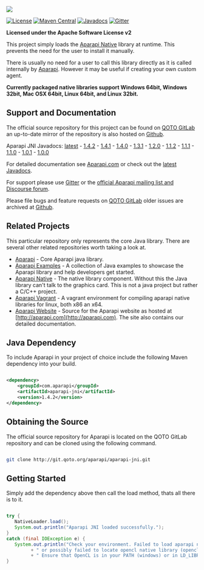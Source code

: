 ![](http://aparapi.com/images/logo-text-adjacent.png)

[![License](http://img.shields.io/:license-apache-blue.svg?style=flat-square)](http://www.apache.org/licenses/LICENSE-2.0.html)
[![Maven Central](https://maven-badges.herokuapp.com/maven-central/com.aparapi/aparapi-jni/badge.png?style=flat)](https://maven-badges.herokuapp.com/maven-central/com.aparapi/aparapi-jni/)
[![Javadocs](http://www.javadoc.io/badge/com.aparapi/aparapi-jni.svg)](http://www.javadoc.io/doc/com.aparapi/aparapi-jni)
[![Gitter](https://badges.gitter.im/Syncleus/aparapi.svg)](https://gitter.im/Syncleus/aparapi?utm_source=badge&utm_medium=badge&utm_campaign=pr-badge&utm_content=badge)

**Licensed under the Apache Software License v2**

This project simply loads the [Aparapi Native](https://git.qoto.org/aparapi/aparapi-native) library at runtime. This prevents the need for the user to install it manually.

There is usually no need for a user to call this library directly as it is called internally by [Aparapi](https://git.qoto.org/aparapi/aparapi). However it may be useful if creating your own custom agent.

**Currently packaged native libraries support Windows 64bit, Windows 32bit, Mac OSX 64bit, Linux 64bit, and Linux 32bit.**

## Support and Documentation

The official source repository for this project can be found on [QOTO GitLab](https://git.qoto.org/aparapi/aparapi-jni) an up-to-date mirror of the repository is also hosted on [Github](https://github.com/Syncleus/aparapi).

Aparapi JNI Javadocs: [latest](http://www.javadoc.io/doc/com.aparapi/aparapi-jni) - [1.4.2](http://www.javadoc.io/doc/com.aparapi/aparapi-jni/1.4.2) - [1.4.1](http://www.javadoc.io/doc/com.aparapi/aparapi-jni/1.4.1) - [1.4.0](http://www.javadoc.io/doc/com.aparapi/aparapi-jni/1.4.0) - [1.3.1](http://www.javadoc.io/doc/com.aparapi/aparapi-jni/1.3.1) - [1.2.0](http://www.javadoc.io/doc/com.aparapi/aparapi-jni/1.2.0) - [1.1.2](http://www.javadoc.io/doc/com.aparapi/aparapi-jni/1.1.2) - [1.1.1](http://www.javadoc.io/doc/com.aparapi/aparapi-jni/1.1.1) - [1.1.0](http://www.javadoc.io/doc/com.aparapi/aparapi-jni/1.1.0) - [1.0.1](http://www.javadoc.io/doc/com.aparapi/aparapi-jni/1.0.1) - [1.0.0](http://www.javadoc.io/doc/com.aparapi/aparapi-jni/1.0.0)

For detailed documentation see [Aparapi.com](http://Aparapi.com) or check out the [latest Javadocs](http://www.javadoc.io/doc/com.aparapi/aparapi-jni).

For support please use [Gitter](https://gitter.im/Syncleus/aparapi) or the [official Aparapi mailing list and Discourse forum](https://discourse.qoto.org/c/PROJ/APA).

Please file bugs and feature requests on [QOTO GitLab](https://git.qoto.org/aparapi/aparapi-jni/issues) older issues are archived at [Github](https://github.com/Syncleus/aparapi/issues).

## Related Projects

This particular repository only represents the core Java library. There are several other related repositories worth taking a look at.

* [Aparapi](https://git.qoto.org/aparapi/aparapi) - Core Aparapi java library.
* [Aparapi Examples](https://git.qoto.org/aparapi/aparapi-examples) - A collection of Java examples to showcase the Aparapi library and help developers get started.
* [Aparapi Native](https://git.qoto.org/aparapi/aparapi-native) - The native library component. Without this the Java library can't talk to the graphics card. This is not a java project but rather a C/C++ project.
* [Aparapi Vagrant](https://git.qoto.org/aparapi/aparapi-vagrant) - A vagrant environment for compiling aparapi native libraries for linux, both x86 an x64.
* [Aparapi Website](https://git.qoto.org/aparapi/aparapi.com) - Source for the Aparapi website as hosted at [http://aparapi.com](http://aparapi.com). The site also contains our detailed documentation.

## Java Dependency

To include Aparapi in your project of choice include the following Maven dependency into your build.

```xml

<dependency>
    <groupId>com.aparapi</groupId>
    <artifactId>aparapi-jni</artifactId>
    <version>1.4.2</version>
</dependency>
```

## Obtaining the Source

The official source repository for Aparapi is located on the QOTO GitLab repository and can be cloned using the
following command.

```bash

git clone http://git.qoto.org/aparapi/aparapi-jni.git
```

## Getting Started

Simply add the dependency above then call the load method, thats all there is to it.

```java

try {
   NativeLoader.load();
   System.out.println("Aparapi JNI loaded successfully.");
}
catch (final IOException e) {
   System.out.println("Check your environment. Failed to load aparapi native library "
         + " or possibly failed to locate opencl native library (opencl.dll/opencl.so)."
         + " Ensure that OpenCL is in your PATH (windows) or in LD_LIBRARY_PATH (linux).");
}
```
